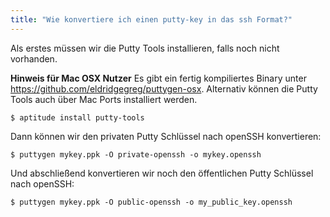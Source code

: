 ```yaml
---
title: "Wie konvertiere ich einen putty-key in das ssh Format?"
---
```

Als erstes müssen wir die Putty Tools installieren, falls noch nicht vorhanden.

<div class="alert alert-warning">
    <strong>Hinweis für Mac OSX Nutzer</strong> Es gibt ein fertig kompiliertes Binary unter <a href="https://github.com/eldridgegreg/puttygen-osx" target="_blank">https://github.com/eldridgegreg/puttygen-osx</a>. Alternativ können die Putty Tools auch über Mac Ports installiert werden.
</div>

```shell
$ aptitude install putty-tools
```

Dann können wir den privaten Putty Schlüssel nach openSSH konvertieren:

```shell
$ puttygen mykey.ppk -O private-openssh -o mykey.openssh
```

Und abschließend konvertieren wir noch den öffentlichen Putty Schlüssel nach openSSH:

```shell
$ puttygen mykey.ppk -O public-openssh -o my_public_key.openssh
```
